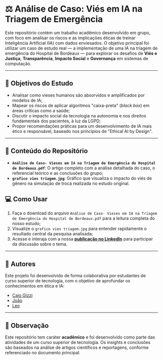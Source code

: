 # ⚖️ Análise de Caso: Viés em IA na Triagem de Emergência

Este repositório contém um trabalho acadêmico desenvolvido em grupo, com foco em analisar os riscos e as implicações éticas de treinar Inteligência Artificial (IA) com dados enviesados.
O objetivo principal foi utilizar um caso de estudo real — a implementação de uma IA na triagem de emergência do Hospital de Bordeaux — para explorar os desafios de **Viés e Justiça**, **Transparência**, **Impacto Social** e **Governança** em sistemas de computação.

---

## 🎯 Objetivos do Estudo

-   Analisar como vieses humanos são absorvidos e amplificados por modelos de IA;
-   Mapear os riscos de aplicar algoritmos "caixa-preta" (*black box*) em áreas críticas como a saúde;
-   Discutir o impacto social da tecnologia na autonomia e nos direitos fundamentais dos pacientes, à luz da LGPD;
-   Propor recomendações práticas para um desenvolvimento de IA mais ético e responsável, baseado nos princípios de "Ethical AI by Design".

---

## 📖 Conteúdo do Repositório

-   **`Análise de Caso- Vieses em IA na Triagem de Emergência do Hospital de Bordeaux.pdf`**: O artigo completo com a análise detalhada do caso, o referencial teórico e as conclusões do grupo;
-   **`grafico vies triagem.jpg`**: Gráfico que visualiza o impacto do viés de gênero na simulação de troca realizada no estudo original.

## 💻 Como Usar

1.  Faça o download do arquivo `Análise de Caso- Vieses em IA na Triagem de Emergência do Hospital de Bordeaux.pdf` para a leitura completa do nosso estudo;
2.  Visualize o `grafico vies triagem.jpg` para entender rapidamente o resultado central da pesquisa analisada;
3.  Acesse e interaja com a nossa **[publicação no LinkedIn](https://www.linkedin.com/feed/update/urn:li:share:7368751903909912577/ )** para participar da discussão sobre o tema.

---

## 👥 Autores

Este projeto foi desenvolvido de forma colaborativa por estudantes de curso superior de tecnologia, com o objetivo de aprofundar os conhecimentos em ética e IA:

- [Caio Gizzi](https://github.com/CaioGizzi)  
- [João](https://github.com/devjoaovieira)  
- [Leo](https://github.com/leosilvas-collab) 

---

## 📌 Observação

Este repositório tem caráter **acadêmico** e foi desenvolvido como parte das atividades de um curso superior de tecnologia. Os insights e conclusões são baseados na análise de artigos científicos e reportagens, conforme referenciado no documento principal.
